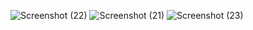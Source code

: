 
![Screenshot (22)](https://github.com/user-attachments/assets/97faa799-7563-41fe-ac24-579712273452)
![Screenshot (21)](https://github.com/user-attachments/assets/696fd167-d5fc-4de9-a733-6d6b0b628811)
![Screenshot (23)](https://github.com/user-attachments/assets/fad00fba-5df7-4a8a-bc3f-ad1b296c1686)

